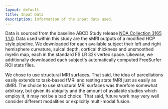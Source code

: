 ```yaml
---
layout: default
title: Input Data
description: Information of the input data used.
---
```


Data is sourced from the baseline ABCD Study release [NDA Collection 3165 1.1.0](https://collection3165.readthedocs.io/en/stable/).
Data used within this study are the sMRI outputs of a modified HCP style pipeline.
We downloaded for each available subject their left and right hemisphere curvature,
sulcal depth, cortical thickness and unsmoothed myelin map, each in the standard FS LR 32k vertex space.
Likewise, we additionally downloaded each subject's automatically computed FreeSurfer ROI stats files. 

We chose to use structural MRI surfaces. That said, the idea of parcellations easily extends to
task-based fMRI and resting state fMRI just as easily as dMRI. The choice to use structural
MRI surfaces was therefore somewhat arbitrary, but given its ubiquity and the amount of
available studies which employ it, it may not be a bad choice. That said, future work may very
well consider different modalities or explicitly multi-modal fusion.